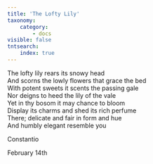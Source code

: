 ```yaml
---
title: 'The Lofty Lily'
taxonomy:
    category:
        - docs
visible: false
tntsearch:
    index: true
---
```


The lofty lily rears its snowy head  
And scorns the lowly flowers that grace the bed  
With potent sweets it scents the passing gale  
Nor deigns to heed the lily of the vale  
Yet in thy bosom it may chance to bloom  
Display its charms and shed its rich perfume  
There; delicate and fair in form and hue  
And humbly elegant resemble you  

Constantio

February 14th